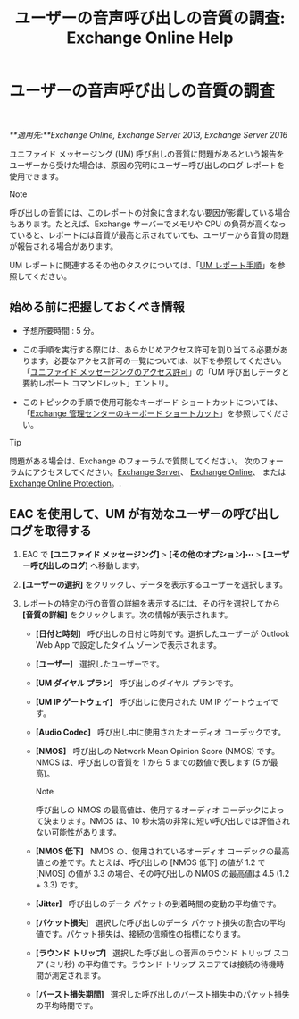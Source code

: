 ﻿---
title: 'ユーザーの音声呼び出しの音質の調査: Exchange Online Help'
TOCTitle: ユーザーの音声呼び出しの音質の調査
ms:assetid: 0c945886-3cfa-423e-9b46-0d6b1584a145
ms:mtpsurl: https://technet.microsoft.com/ja-jp/library/JJ659059(v=EXCHG.150)
ms:contentKeyID: 50555728
ms.date: 05/22/2018
mtps_version: v=EXCHG.150
ms.translationtype: HT
---

# ユーザーの音声呼び出しの音質の調査

 

_**適用先:**Exchange Online, Exchange Server 2013, Exchange Server 2016_

ユニファイド メッセージング (UM) 呼び出しの音質に問題があるという報告をユーザーから受けた場合は、原因の究明にユーザー呼び出しのログ レポートを使用できます。


> [!NOTE]
> 呼び出しの音質には、このレポートの対象に含まれない要因が影響している場合もあります。たとえば、Exchange サーバーでメモリや CPU の負荷が高くなっていると、レポートには音質が最高と示されていても、ユーザーから音質の問題が報告される場合があります。



UM レポートに関連するその他のタスクについては、「[UM レポート手順](um-reports-procedures-exchange-2013-help.md)」を参照してください。

## 始める前に把握しておくべき情報

  - 予想所要時間 : 5 分。

  - この手順を実行する際には、あらかじめアクセス許可を割り当てる必要があります。必要なアクセス許可の一覧については、以下を参照してください。「[ユニファイド メッセージングのアクセス許可](unified-messaging-permissions-exchange-2013-help.md)」の「UM 呼び出しデータと要約レポート コマンドレット」エントリ。

  - このトピックの手順で使用可能なキーボード ショートカットについては、「[Exchange 管理センターのキーボード ショートカット](keyboard-shortcuts-in-the-exchange-admin-center-exchange-online-protection-help.md)」を参照してください。


> [!TIP]
> 問題がある場合は、Exchange のフォーラムで質問してください。 次のフォーラムにアクセスしてください。<A href="https://go.microsoft.com/fwlink/p/?linkid=60612">Exchange Server</A>、 <A href="https://go.microsoft.com/fwlink/p/?linkid=267542">Exchange Online</A>、 または <A href="https://go.microsoft.com/fwlink/p/?linkid=285351">Exchange Online Protection</A>。.



## EAC を使用して、UM が有効なユーザーの呼び出しログを取得する

1.  EAC で **\[ユニファイド メッセージング\]** \> **\[その他のオプション\]**![\[その他のオプション\] アイコン](images/JJ150550.5381819e-3b21-4873-8714-e9b956290b28(EXCHG.150).gif "[その他のオプション] アイコン") \> **\[ユーザー呼び出しのログ\]** へ移動します。

2.  **\[ユーザーの選択\]** をクリックし、データを表示するユーザーを選択します。

3.  レポートの特定の行の音質の詳細を表示するには、その行を選択してから **\[音質の詳細\]** をクリックします。次の情報が表示されます。
    
      - **\[日付と時刻\]**   呼び出しの日付と時刻です。選択したユーザーが Outlook Web App で設定したタイム ゾーンで表示されます。
    
      - **\[ユーザー\]**   選択したユーザーです。
    
      - **\[UM ダイヤル プラン\]**   呼び出しのダイヤル プランです。
    
      - **\[UM IP ゲートウェイ\]**   呼び出しに使用された UM IP ゲートウェイです。
    
      - **\[Audio Codec\]**   呼び出し中に使用されたオーディオ コーデックです。
    
      - **\[NMOS\]**   呼び出しの Network Mean Opinion Score (NMOS) です。NMOS は、呼び出しの音質を 1 から 5 までの数値で表します (5 が最高)。
        

        > [!NOTE]
        > 呼び出しの NMOS の最高値は、使用するオーディオ コーデックによって決まります。NMOS は、10 秒未満の非常に短い呼び出しでは評価されない可能性があります。

    
      - **\[NMOS 低下\]**   NMOS の、使用されているオーディオ コーデックの最高値との差です。たとえば、呼び出しの \[NMOS 低下\] の値が 1.2 で \[NMOS\] の値が 3.3 の場合、その呼び出しの NMOS の最高値は 4.5 (1.2 + 3.3) です。
    
      - **\[Jitter\]**   呼び出しのデータ パケットの到着時間の変動の平均値です。
    
      - **\[パケット損失\]**   選択した呼び出しのデータ パケット損失の割合の平均値です。パケット損失は、接続の信頼性の指標になります。
    
      - **\[ラウンド トリップ\]**   選択した呼び出しの音声のラウンド トリップ スコア (ミリ秒) の平均値です。ラウンド トリップ スコアでは接続の待機時間が測定されます。
    
      - **\[バースト損失期間\]**   選択した呼び出しのバースト損失中のパケット損失の平均時間です。

